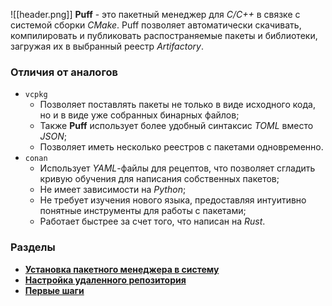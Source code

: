 ![[header.png]]
**Puff** - это пакетный менеджер для *C/C++* в связке с системой сборки *CMake*. Puff позволяет автоматически скачивать, компилировать и публиковать распостраняемые пакеты и библиотеки, загружая их в выбранный реестр *Artifactory*.

### Отличия от аналогов
- `vcpkg` 
	- Позволяет поставлять пакеты не только в виде исходного кода, но и в виде уже собранных бинарных файлов;
	- Также **Puff** использует более удобный синтаксис *TOML* вместо *JSON*;
	- Позволяет иметь несколько реестров с пакетами одновременно.
- `conan` 
	- Использует *YAML*-файлы для рецептов, что позволяет сгладить кривую обучения для написания собственных пакетов;
	- Не имеет зависимости на *Python*;
	- Не требует изучения нового языка, предоставляя интуитивно понятные инструменты для работы с пакетами;
	- Работает быстрее за счет того, что написан на *Rust*.
### Разделы
- [**Установка пакетного менеджера в систему**](installation)
- [**Настройка удаленного репозитория**](registries)
- [**Первые шаги**](first-steps)
